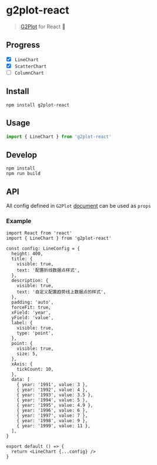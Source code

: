 # g2plot-react

> [G2Plot](https://g2plot.antv.vision/) for React 🚧

## Progress

- [x] `LineChart`
- [x] `ScatterChart`
- [ ] `ColumnChart`

## Install

```
npm install g2plot-react
```

## Usage

```js
import { LineChart } from 'g2plot-react'
```

## Develop

```
npm install
npm run build
```

## API

All config defined in `G2Plot` [document](https://g2plot.antv.vision/zh/docs/manual/introduction) can be used as `props`

### Example

```tsx
import React from 'react'
import { LineChart } from 'g2plot-react'

const config: LineConfig = {
  height: 400,
  title: {
    visible: true,
    text: '配置折线数据点样式',
  },
  description: {
    visible: true,
    text: '自定义配置趋势线上数据点的样式',
  },
  padding: 'auto',
  forceFit: true,
  xField: 'year',
  yField: 'value',
  label: {
    visible: true,
    type: 'point',
  },
  point: {
    visible: true,
    size: 5,
  },
  xAxis: {
    tickCount: 10,
  },
  data: [
    { year: '1991', value: 3 },
    { year: '1992', value: 4 },
    { year: '1993', value: 3.5 },
    { year: '1994', value: 5 },
    { year: '1995', value: 4.9 },
    { year: '1996', value: 6 },
    { year: '1997', value: 7 },
    { year: '1998', value: 9 },
    { year: '1999', value: 11 },
  ],
}

export default () => {
  return <LineChart {...config} />
}
```
